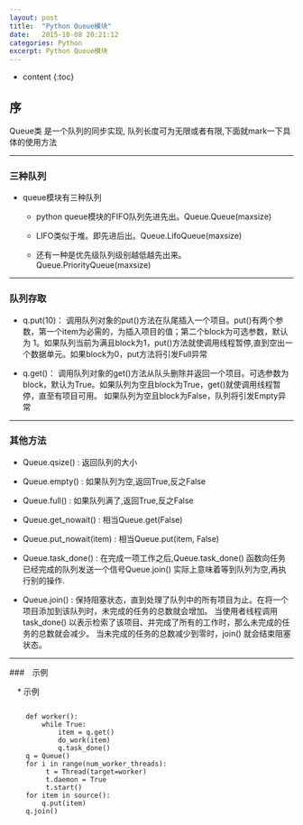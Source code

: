 ```yaml
---
layout: post
title:  "Python Queue模块"
date:   2015-10-08 20:21:12
categories: Python
excerpt: Python Queue模块
---
```


* content
{:toc}


## 序

Queue类
是一个队列的同步实现,
队列长度可为无限或者有限,下面就mark一下具体的使用方法

---

### 三种队列

 * queue模块有三种队列

    * python queue模块的FIFO队列先进先出。Queue.Queue(maxsize)

    * LIFO类似于堆。即先进后出。Queue.LifoQueue(maxsize)

    * 还有一种是优先级队列级别越低越先出来。Queue.PriorityQueue(maxsize)

---

### 队列存取

 * q.put(10)：
调用队列对象的put()方法在队尾插入一个项目。put()有两个参数，第一个item为必需的，为插入项目的值；第二个block为可选参数，默认为
1。如果队列当前为满且block为1，put()方法就使调用线程暂停,直到空出一个数据单元。如果block为0，put方法将引发Full异常

 * q.get()：
调用队列对象的get()方法从队头删除并返回一个项目。可选参数为block，默认为True。如果队列为空且block为True，get()就使调用线程暂停，直至有项目可用。
如果队列为空且block为False，队列将引发Empty异常

---

### 其他方法

 * Queue.qsize() : 返回队列的大小

 * Queue.empty() : 如果队列为空,返回True,反之False

 * Queue.full() : 如果队列满了,返回True,反之False

 * Queue.get_nowait() : 相当Queue.get(False)

 * Queue.put_nowait(item) : 相当Queue.put(item, False)

 * Queue.task_done() : 在完成一项工作之后,Queue.task_done() 函数向任务已经完成的队列发送一个信号Queue.join() 实际上意味着等到队列为空,再执行别的操作.

 * Queue.join() : 保持阻塞状态，直到处理了队列中的所有项目为止。在将一个项目添加到该队列时，未完成的任务的总数就会增加。
当使用者线程调用 task_done() 以表示检索了该项目、并完成了所有的工作时，那么未完成的任务的总数就会减少。
当未完成的任务的总数减少到零时，join() 就会结束阻塞状态。

---

###　示例

　* 示例

 <pre><code>
    def worker():
        while True:
            item = q.get()
            do_work(item)
            q.task_done()
    q = Queue()
    for i in range(num_worker_threads):
         t = Thread(target=worker)
         t.daemon = True
         t.start()
    for item in source():
        q.put(item)
    q.join()
 </code></pre>

